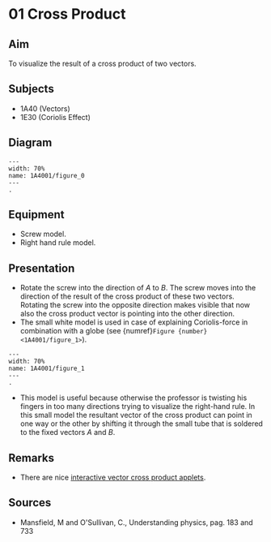 # 01 Cross Product 
    
## Aim   
To visualize the result of a cross product of two vectors.    
  
## Subjects   
* 1A40 (Vectors) 
* 1E30 (Coriolis Effect)   
  
## Diagram   
   
```{figure} figures/figure_0.png  
---
width: 70%  
name: 1A4001/figure_0  
---
.
``` 
      
## Equipment   
*  Screw model. 
*  Right hand rule model.
     
## Presentation   
*  Rotate the screw into the direction of $A$ to $B$. The screw moves into the direction of the result of the cross product of these two vectors. Rotating the screw into the opposite direction makes visible that now also the cross product vector is pointing into the other direction. 
*  The small white model is used in case of explaining Coriolis-force in combination with a globe (see {numref}`Figure {number} <1A4001/figure_1>`).  

```{figure} figures/figure_1.png  
---  
width: 70%  
name: 1A4001/figure_1
---  
.
``` 
 
*  This model is useful because otherwise the professor is twisting his fingers in too many directions trying to visualize the right-hand rule. In this small model the resultant vector of the cross product can point in one way or the other by shifting it through the small tube that is soldered to the fixed vectors $A$ and $B$.
    
## Remarks   
*  There are nice [interactive vector cross product applets](https://www.falstad.com/dotproduct/).    
  
## Sources   
*  Mansfield, M and O'Sullivan, C., Understanding physics, pag. 183 and 733
  